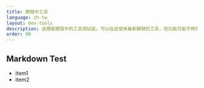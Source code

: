 ```yaml
---
title: 開發中工具
language: zh-tw
layout: dev-tools
description: 這裡是開發中的工具測試區。可以在這使用最新開發的工具，但功能可能不夠完善。請小心使用。
order: 99
---
```


## Markdown Test

* item1
* item2